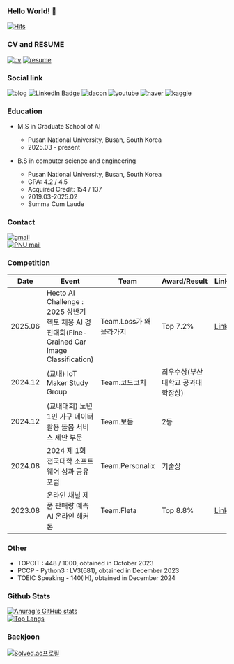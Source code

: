 ### Hello World! 👋

<!--
**minchoCoin/minchoCoin** is a ✨ _special_ ✨ repository because its `README.md` (this file) appears on your GitHub profile.

Here are some ideas to get you started:

- 🔭 I’m currently working on ...
- 🌱 I’m currently learning ...
- 👯 I’m looking to collaborate on ...
- 🤔 I’m looking for help with ...
- 💬 Ask me about ...
- 📫 How to reach me: ...
- 😄 Pronouns: ...
- ⚡ Fun fact: ...
-->
[![Hits](https://hits.sh/github.com/minchoCoin.svg?view=today-total&logo=github)](https://hits.sh/github.com/minchoCoin/)

### CV and RESUME
[![cv](https://img.shields.io/badge/CV-darkgreen?logo=readme&style=flat&logoColor=white)](https://drive.google.com/file/d/1JYDOlHIi1sUihe_GqZPXk8bQAlrz8i6m/view?usp=drive_link)
[![resume](https://img.shields.io/badge/RESUME-6d856d?logo=readme&style=flat&logoColor=white)](https://minchocoin.github.io/resume/)

### Social link
[![blog](http://img.shields.io/badge/BLOG-beige??style=flat&logo=github&logoColor=black)](https://minchocoin.github.io/)
[![LinkedIn Badge](http://img.shields.io/badge/-LinkedIn-0072b1?style=flat&logo=readdotcv)](https://www.linkedin.com/in/taehun-kim-351185350/)
[![dacon](http://img.shields.io/badge/Dacon-3B7CDE?style=flat&logo=readme&logoColor=white)](https://dacon.io/myprofile/483768/home)
[![youtube](http://img.shields.io/badge/Youtube-red?style=flat&logo=youtube&logoColor=white)](https://www.youtube.com/@taehunkim_coding)
[![naver](http://img.shields.io/badge/Naver_blog-2DB400?style=flat&logo=naver&logoColor=white)](https://m.blog.naver.com/0508taehun)
[![kaggle](http://img.shields.io/badge/Kaggle-skyblue?style=flat&logo=readme&logoColor=white)](https://www.kaggle.com/minchocoin)

### Education
- M.S in Graduate School of AI
  - Pusan National University, Busan, South Korea
  - 2025.03 - present

- B.S in computer science and engineering
  - Pusan National University, Busan, South Korea
  - GPA: 4.2 / 4.5
  - Acquired Credit: 154 / 137
  - 2019.03-2025.02
  - Summa Cum Laude

### Contact
<a href="mailto:taehun5508@gmail.com">
        <img alt="gmail" src="https://img.shields.io/badge/-taehun5508@gmail.com-d14836?style=flat-square&logo=Gmail&logoColor=white"> 
    </a>
    <br>
<a href="mailto:bigteach0508@pusan.ac.kr">
        <img alt="PNU mail" src="https://img.shields.io/badge/-bigteach0508@pusan.ac.kr-005baa?style=flat-square&logo=Gmail&logoColor=white"> 
    </a>


### Competition
| Date| Event|Team| Award/Result| Links|
|------------|---------------------------------------------------------------------------------------------|----|------------------------------------------------------|-----------------------------------------|
|2025.06| Hecto AI Challenge : 2025 상반기 헥토 채용 AI 경진대회(Fine-Grained Car Image Classification) | Team.Loss가 왜 올라가지 | Top 7.2% |[Link](https://dacon.io/competitions/official/236493/overview/description)|
|2024.12| (교내) IoT Maker Study Group | Team.코드코치 | 최우수상(부산대학교 공과대학장상) ||
|2024.12| (교내대회) 노년 1인 가구 데이터 활용 돌봄 서비스 제안 부문 | Team.보듬 | 2등 ||
|2024.08| 2024 제 1회 전국대학 소프트웨어 성과 공유 포럼 | Team.Personalix |기술상||
|2023.08| 온라인 채널 제품 판매량 예측 AI 온라인 해커톤 | Team.Fleta | Top 8.8% |[Link](https://dacon.io/competitions/official/236129/overview/description)|
### Other
- TOPCIT : 448 / 1000, obtained in October 2023
- PCCP - Python3 : LV3(681), obtained in December 2023
- TOEIC Speaking - 140(IH), obtained in December 2024
### Github Stats

[![Anurag's GitHub stats](https://github-readme-stats.vercel.app/api?username=minchoCoin&theme=vue-dark)](https://github.com/anuraghazra/github-readme-stats)
<br>
[![Top Langs](https://github-readme-stats.vercel.app/api/top-langs/?username=minchoCoin&theme=vue-dark&langs_count=10&layout=compact&exclude_repo=minchoCoin.github.io,stt-service,deep-learning-programming)](https://github.com/anuraghazra/github-readme-stats)

### Baekjoon

[![Solved.ac프로필](http://mazassumnida.wtf/api/v2/generate_badge?boj=bigteach)](https://solved.ac/profile/bigteach)

